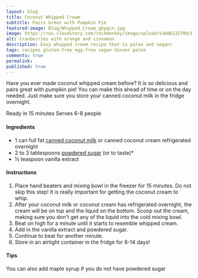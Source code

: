 ```yaml
---
layout: blog
title: Coconut Whipped Cream
subtitle: Pairs Great with Pumpkin Pie
featured-image: Blog/Whipped_Cream_gbygcn.jpg
image: https://res.cloudinary.com/rockmonkey/image/upload/v1606232709/Blog/Whipped_Cream_gbygcn.jpg
alt: Cranberries with orange and cinnamon
description: Easy whipped cream recipe that is paleo and vegan!
tags: recipes gluten-free egg-free vegan dinner paleo
comments: true
permalink:
published: true
---
```

Have you ever made coconut whipped cream before? It is so delicious and pairs great with pumpkin pie! You can make this ahead of time or on the day needed. Just make sure you store your canned coconut milk in the fridge overnight.

Ready in 15 minutes
Serves 6-8 people

#### Ingredients
* 1 can full fat [canned coconut milk](https://www.amazon.com/gp/product/B00M8VSKW4/ref=as_li_qf_asin_il_tl?ie=UTF8&tag=h3withlaura-20&creative=9325&linkCode=as2&creativeASIN=B00M8VSKW4&linkId=f69ac8680c4b5c5ec2343c04cbab3444) or canned coconut cream refrigerated overnight
* 2 to 3 tablespoons [powdered sugar](https://h3withlaura.com/2020/11/03/paleo-powered-sugar/) (or to taste)*
* ½ teaspoon vanilla extract


#### Instructions
1. Place hand beaters and mixing bowl in the freezer for 15 minutes. Do not skip this step! It is really important for getting the coconut cream to whip.
2. After your coconut milk or coconut cream has refrigerated overnight, the cream will be on top and the liquid on the bottom. Scoop out the cream, making sure you don't get any of the liquid into the cold mixing bowl.
3. Beat on high for a minute until it starts to resemble whipped cream.
4. Add in the vanilla extract and powdered sugar.
5. Continue to beat for another minute.
6. Store in an airtight container in the fridge for 8-14 days!


#### Tips
You can also add maple syrup if you do not have powdered sugar
